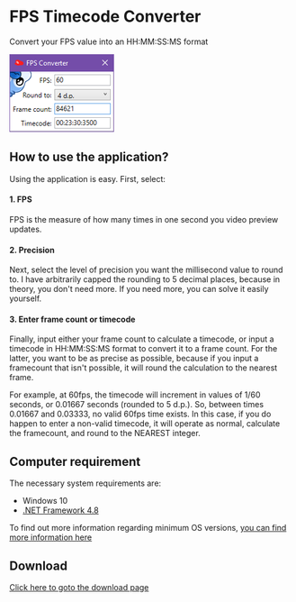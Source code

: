 # FPS Timecode Converter
Convert your FPS value into an HH:MM:SS:MS format

![Application View](/ReadmeImages/MainWindow.png)

## How to use the application?
Using the application is easy. First, select:
#### 1. FPS
FPS is the measure of how many times in one second you video preview updates.

#### 2. Precision
Next, select the level of precision you want the millisecond value to round to.
I have arbitrarily capped the rounding to 5 decimal places, because in theory, you don't need more.
If you need more, you can solve it easily yourself.

#### 3. Enter frame count or timecode
Finally, input either your frame count to calculate a timecode, or input a timecode in HH:MM:SS:MS format
to convert it to a frame count. For the latter, you want to be as precise as possible, because if you input
a framecount that isn't possible, it will round the calculation to the nearest frame.

For example, at 60fps, the timecode will increment in values of 1/60 seconds, or 0.01667 seconds (rounded to 5 d.p.).
So, between times 0.01667 and 0.03333, no valid 60fps time exists. In this case, if you do happen to enter
a non-valid timecode, it will operate as normal, calculate the framecount, and round to the NEAREST integer.

## Computer requirement
The necessary system requirements are:
- Windows 10
- [.NET Framework 4.8](https://dotnet.microsoft.com/download/dotnet-framework)

To find out more information regarding minimum OS versions, [you can find more information here](https://docs.microsoft.com/en-us/dotnet/core/install/dependencies)

## Download
[Click here to goto the download page](https://github.com/TimeTravelPenguin/FpsTimecodeConverter/releases)
